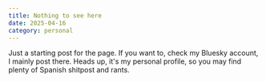 ```yaml
---
title: Nothing to see here
date: 2025-04-16
category: personal
---
```


Just a starting post for the page. If you want to, check my Bluesky account, I mainly post there.
Heads up, it's my personal profile, so you may find plenty of Spanish shitpost and rants.
